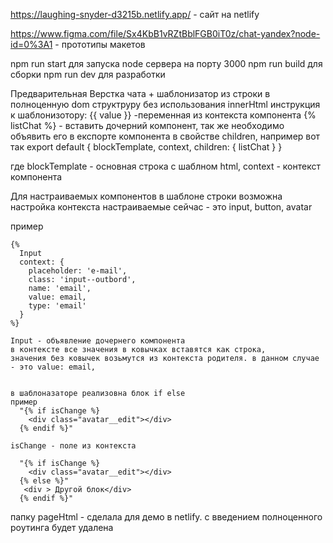 https://laughing-snyder-d3215b.netlify.app/ - сайт на netlify

https://www.figma.com/file/Sx4KbB1vRZtBblFGB0iT0z/chat-yandex?node-id=0%3A1 - прототипы макетов

npm run start для запуска node сервера на порту 3000
npm run build для сборки
npm run dev для разработки

Предварительная Верстка чата + шаблонизатор из строки в полноценную dom структруру без использования innerHtml
 инструкция к шаблонизотору:
 {{ value }} -переменная из контекста компонента
 {% listChat %} - вставить дочерний компонент, так же необходимо объявить его в експорте компонента в свойстве children, например вот так
  export  default {
    blockTemplate,
    context,
    children: {
      listChat
    }
  }

  где blockTemplate - основная строка с шаблном html, 
  context - контекст компонента
  
  Для настраиваемых компонентов в шаблоне строки возможна настройка контекста
  настраиваемые сейчас - это input, button, avatar

  пример

    {%
      Input
      context: {
        placeholder: 'e-mail',
        class: 'input--outbord',
        name: 'email', 
        value: email,
        type: 'email'
      }
    %}

    Input - объявление дочернего компонента
    в контексте все значения в ковычках вставятся как строка, 
    значения без ковычек возьмутся из контекста родителя. в данном случае - это value: email,


    в шаблоназаторе реализовна блок if else
    пример
      "{% if isChange %}
        <div class="avatar__edit"></div>
      {% endif %}"

    isChange - поле из контекста

      "{% if isChange %}
        <div class="avatar__edit"></div>
      {% else %}"
       <div > Другой блок</div>
      {% endif %}"


папку pageHtml - сделала для демо в netlify. с введением полноценного роутинга будет удалена